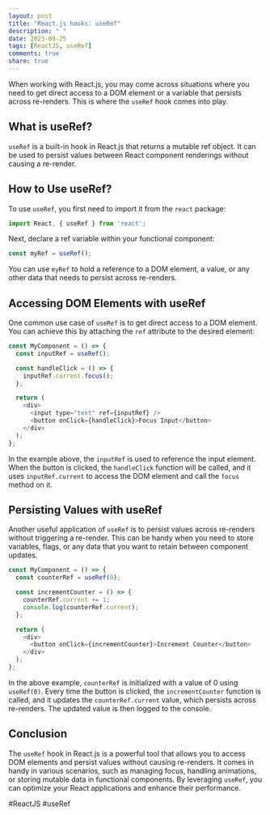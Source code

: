 ```yaml
---
layout: post
title: "React.js hooks: useRef"
description: " "
date: 2023-09-25
tags: [ReactJS, useRef]
comments: true
share: true
---
```


When working with React.js, you may come across situations where you need to get direct access to a DOM element or a variable that persists across re-renders. This is where the `useRef` hook comes into play.

## What is useRef?

`useRef` is a built-in hook in React.js that returns a mutable ref object. It can be used to persist values between React component renderings without causing a re-render.

## How to Use useRef?

To use `useRef`, you first need to import it from the `react` package:

```javascript
import React, { useRef } from 'react';
```

Next, declare a ref variable within your functional component:

```javascript
const myRef = useRef();
```

You can use `myRef` to hold a reference to a DOM element, a value, or any other data that needs to persist across re-renders.

## Accessing DOM Elements with useRef

One common use case of `useRef` is to get direct access to a DOM element. You can achieve this by attaching the `ref` attribute to the desired element:

```javascript
const MyComponent = () => {
  const inputRef = useRef();

  const handleClick = () => {
    inputRef.current.focus();
  };

  return (
    <div>
      <input type="text" ref={inputRef} />
      <button onClick={handleClick}>Focus Input</button>
    </div>
  );
};
```

In the example above, the `inputRef` is used to reference the input element. When the button is clicked, the `handleClick` function will be called, and it uses `inputRef.current` to access the DOM element and call the `focus` method on it.

## Persisting Values with useRef

Another useful application of `useRef` is to persist values across re-renders without triggering a re-render. This can be handy when you need to store variables, flags, or any data that you want to retain between component updates.

```javascript
const MyComponent = () => {
  const counterRef = useRef(0);

  const incrementCounter = () => {
    counterRef.current += 1;
    console.log(counterRef.current);
  };

  return (
    <div>
      <button onClick={incrementCounter}>Increment Counter</button>
    </div>
  );
};
```

In the above example, `counterRef` is initialized with a value of 0 using `useRef(0)`. Every time the button is clicked, the `incrementCounter` function is called, and it updates the `counterRef.current` value, which persists across re-renders. The updated value is then logged to the console.

## Conclusion

The `useRef` hook in React.js is a powerful tool that allows you to access DOM elements and persist values without causing re-renders. It comes in handy in various scenarios, such as managing focus, handling animations, or storing mutable data in functional components. By leveraging `useRef`, you can optimize your React applications and enhance their performance.

#ReactJS #useRef